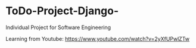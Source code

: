 # ToDo-Project-Django-
Individual Project for Software Engineering

Learning from Youtube:
https://www.youtube.com/watch?v=2yXfUPwlZTw